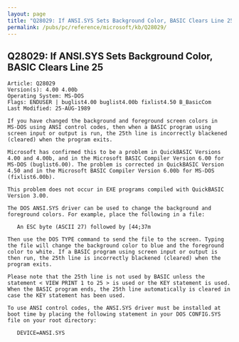 ```yaml
---
layout: page
title: "Q28029: If ANSI.SYS Sets Background Color, BASIC Clears Line 25"
permalink: /pubs/pc/reference/microsoft/kb/Q28029/
---
```


## Q28029: If ANSI.SYS Sets Background Color, BASIC Clears Line 25

	Article: Q28029
	Version(s): 4.00 4.00b
	Operating System: MS-DOS
	Flags: ENDUSER | buglist4.00 buglist4.00b fixlist4.50 B_BasicCom
	Last Modified: 25-AUG-1989
	
	If you have changed the background and foreground screen colors in
	MS-DOS using ANSI control codes, then when a BASIC program using
	screen input or output is run, the 25th line is incorrectly blackened
	(cleared) when the program exits.
	
	Microsoft has confirmed this to be a problem in QuickBASIC Versions
	4.00 and 4.00b, and in the Microsoft BASIC Compiler Version 6.00 for
	MS-DOS (buglist6.00). The problem is corrected in QuickBASIC Version
	4.50 and in the Microsoft BASIC Compiler Version 6.00b for MS-DOS
	(fixlist6.00b).
	
	This problem does not occur in EXE programs compiled with QuickBASIC
	Version 3.00.
	
	The DOS ANSI.SYS driver can be used to change the background and
	foreground colors. For example, place the following in a file:
	
	   An ESC byte (ASCII 27) followed by [44;37m
	
	Then use the DOS TYPE command to send the file to the screen. Typing
	the file will change the background color to blue and the foreground
	color to white. If a BASIC program using screen input or output is
	then run, the 25th line is incorrectly blackened (cleared) when the
	program exits.
	
	Please note that the 25th line is not used by BASIC unless the
	statement < VIEW PRINT 1 to 25 > is used or the KEY statement is used.
	When the BASIC program ends, the 25th line automatically is cleared in
	case the KEY statement has been used.
	
	To use ANSI control codes, the ANSI.SYS driver must be installed at
	boot time by placing the following statement in your DOS CONFIG.SYS
	file on your root directory:
	
	   DEVICE=ANSI.SYS
